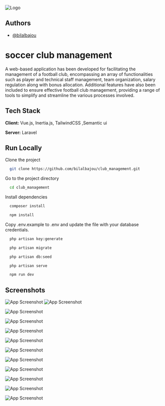 
![Logo](https://i.postimg.cc/ykz1dpkD/logo-club.png)


## Authors

- [@bilalbajou](https://github.com/bilalbajou)


# soccer club management

A web-based application has been developed for facilitating the management of a football club, encompassing an array of functionalities such as player and technical staff management, team organization, salary regulation along with bonus allocation. Additional features have also been included to ensure effective football club management, providing a range of tools to simplify and streamline the various processes involved.



## Tech Stack

**Client:** Vue.js, Inertia.js, TailwindCSS ,Semantic ui

**Server:** Laravel


## Run Locally

Clone the project

```bash
  git clone https://github.com/bilalbajou/club_management.git
```

Go to the project directory

```bash
  cd club_management
```

Install dependencies

```bash
  composer install
```

```bash
  npm install
```

Copy .env.example to .env and update the file with your database credentials.

```bash
  php artisan key:generate
```

```bash
  php artisan migrate
```

```bash
  php artisan db:seed
```
```bash
  php artisan serve
```
```bash
  npm run dev
```












## Screenshots

![App Screenshot](https://i.postimg.cc/Mpqt9wfJ/login.png)
![App Screenshot](https://i.postimg.cc/ZnjPgBdk/Capture.png)

![App Screenshot](https://i.postimg.cc/MZRpDJ8D/Capture1.png)

![App Screenshot](https://i.postimg.cc/TwKqSYch/Capture2.png)

![App Screenshot](https://i.postimg.cc/KcNBNTbQ/10.png)

![App Screenshot](https://i.postimg.cc/pLb9MQDD/20.png)

![App Screenshot](https://i.postimg.cc/CxGRhZN9/21213.png)

![App Screenshot](https://i.postimg.cc/g0GnnYtj/312.png)

![App Screenshot](https://i.postimg.cc/766hnKky/901212.png)

![App Screenshot](https://i.postimg.cc/pdkyjg3Z/9021.png)

![App Screenshot](https://i.postimg.cc/3RcRS280/dadzafzaf.png)

![App Screenshot](https://i.postimg.cc/4NhK02hf/dzadzazav.png)




